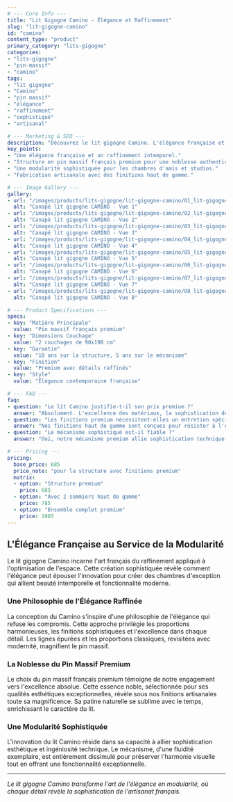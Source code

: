 ```yaml
---
# --- Core Info ---
title: "Lit Gigogne Camino - Élégance et Raffinement"
slug: "lit-gigogne-camino"
id: "camino"
content_type: "product"
primary_category: "lits-gigogne"
categories:
- "lits-gigogne"
- "pin-massif"
- "camino"
tags:
- "lit gigogne"
- "Camino"
- "pin massif"
- "élégance"
- "raffinement"
- "sophistiqué"
- "artisanal"

# --- Marketing & SEO ---
description: "Découvrez le lit gigogne Camino. L'élégance française et le raffinement du pin massif dans une solution modulaire sophistiquée pour des chambres d'exception."
key_points:
- "Une élégance française et un raffinement intemporel."
- "Structure en pin massif français premium pour une noblesse authentique."
- "Une modularité sophistiquée pour les chambres d'amis et studios."
- "Fabrication artisanale avec des finitions haut de gamme."

# --- Image Gallery ---
gallery:
- url: "/images/products/lits-gigogne/lit-gigogne-camino/01_lit-gigogne-camino.jpg"
  alt: "Canapé lit gigogne CAMINO - Vue 1"
- url: "/images/products/lits-gigogne/lit-gigogne-camino/02_lit-gigogne-camino.jpg"
  alt: "Canapé lit gigogne CAMINO - Vue 2"
- url: "/images/products/lits-gigogne/lit-gigogne-camino/03_lit-gigogne-camino.jpg"
  alt: "Canapé lit gigogne CAMINO - Vue 3"
- url: "/images/products/lits-gigogne/lit-gigogne-camino/04_lit-gigogne-camino.jpg"
  alt: "Canapé lit gigogne CAMINO - Vue 4"
- url: "/images/products/lits-gigogne/lit-gigogne-camino/05_lit-gigogne-camino.jpg"
  alt: "Canapé lit gigogne CAMINO - Vue 5"
- url: "/images/products/lits-gigogne/lit-gigogne-camino/06_lit-gigogne-camino.jpg"
  alt: "Canapé lit gigogne CAMINO - Vue 6"
- url: "/images/products/lits-gigogne/lit-gigogne-camino/07_lit-gigogne-camino.jpg"
  alt: "Canapé lit gigogne CAMINO - Vue 7"
- url: "/images/products/lits-gigogne/lit-gigogne-camino/08_lit-gigogne-camino.jpg"
  alt: "Canapé lit gigogne CAMINO - Vue 8"

# --- Product Specifications ---
specs:
- key: "Matière Principale"
  value: "Pin massif français premium"
- key: "Dimensions Couchage"
  value: "2 couchages de 90x190 cm"
- key: "Garantie"
  value: "10 ans sur la structure, 5 ans sur le mécanisme"
- key: "Finition"
  value: "Premium avec détails raffinés"
- key: "Style"
  value: "Élégance contemporaine française"

# --- FAQ ---
faq:
- question: "Le lit Camino justifie-t-il son prix premium ?"
  answer: "Absolument. L'excellence des matériaux, la sophistication des finitions et la durabilité exceptionnelle en font un investissement durable qui se valorise avec le temps."
- question: "Les finitions premium nécessitent-elles un entretien spécial ?"
  answer: "Nos finitions haut de gamme sont conçues pour résister à l'usage tout en conservant leur beauté. Un entretien simple avec des produits naturels suffit."
- question: "Le mécanisme sophistiqué est-il fiable ?"
  answer: "Oui, notre mécanisme premium allie sophistication technique et fiabilité exceptionnelle. Il est garanti 5 ans pour vous assurer une tranquillité d'esprit totale."

# --- Pricing ---
pricing:
  base_price: 685
  price_note: "pour la structure avec finitions premium"
  matrix:
  - option: "Structure premium"
    price: 685
  - option: "Avec 2 sommiers haut de gamme"
    price: 785
  - option: "Ensemble complet premium"
    price: 1085
---
```


## L'Élégance Française au Service de la Modularité

Le lit gigogne Camino incarne l'art français du raffinement appliqué à l'optimisation de l'espace. Cette création sophistiquée révèle comment l'élégance peut épouser l'innovation pour créer des chambres d'exception qui allient beauté intemporelle et fonctionnalité moderne.

### Une Philosophie de l'Élégance Raffinée

La conception du Camino s'inspire d'une philosophie de l'élégance qui refuse les compromis. Cette approche privilégie les proportions harmonieuses, les finitions sophistiquées et l'excellence dans chaque détail. Les lignes épurées et les proportions classiques, revisitées avec modernité, magnifient le pin massif.

### La Noblesse du Pin Massif Premium

Le choix du pin massif français premium témoigne de notre engagement vers l'excellence absolue. Cette essence noble, sélectionnée pour ses qualités esthétiques exceptionnelles, révèle sous nos finitions artisanales toute sa magnificence. Sa patine naturelle se sublime avec le temps, enrichissant le caractère du lit.

### Une Modularité Sophistiquée

L'innovation du lit Camino réside dans sa capacité à allier sophistication esthétique et ingéniosité technique. Le mécanisme, d'une fluidité exemplaire, est entièrement dissimulé pour préserver l'harmonie visuelle tout en offrant une fonctionnalité exceptionnelle.

---
_Le lit gigogne Camino transforme l'art de l'élégance en modularité, où chaque détail révèle la sophistication de l'artisanat français._